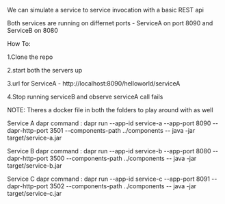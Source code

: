 We can simulate a service to service invocation with a basic REST api

Both services are running on differnet ports - ServiceA on port 8090 and ServiceB on 8080

How To:

1.Clone the repo

2.start both the servers up 

3.url for ServiceA - http://localhost:8090/helloworld/serviceA

4.Stop running serviceB and observe serviceA call fails 

NOTE: Theres a docker file in both the folders to play around with as well


Service A dapr command : dapr run --app-id service-a --app-port 8090 --dapr-http-port 3501 --components-path ../components -- java -jar target/service-a.jar


Service B dapr command : dapr run --app-id service-b --app-port 8080 --dapr-http-port 3500 --components-path ../components -- java -jar target/service-b.jar


Service C dapr command : dapr run --app-id service-c --app-port 8091 --dapr-http-port 3502 --components-path ../components -- java -jar target/service-c.jar
